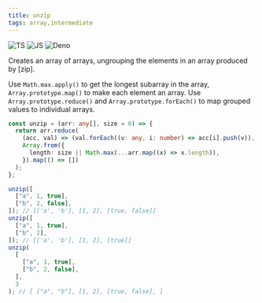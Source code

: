 ```yaml
---
title: unzip
tags: array,intermediate
---
```


![TS](https://img.shields.io/badge/supports-typescript-blue.svg?style=flat-square)
![JS](https://img.shields.io/badge/supports-javascript-yellow.svg?style=flat-square)
![Deno](https://img.shields.io/badge/supports-deno-green.svg?style=flat-square)

Creates an array of arrays, ungrouping the elements in an array produced by [zip].

Use `Math.max.apply()` to get the longest subarray in the array, `Array.prototype.map()` to make each element an array.
Use `Array.prototype.reduce()` and `Array.prototype.forEach()` to map grouped values to individual arrays.

```ts title="typescript"
const unzip = (arr: any[], size = 0) => {
  return arr.reduce(
    (acc, val) => (val.forEach((v: any, i: number) => acc[i].push(v)), acc),
    Array.from({
      length: size || Math.max(...arr.map((x) => x.length)),
    }).map(() => [])
  );
};
```

```ts title="typescript"
unzip([
  ["a", 1, true],
  ["b", 2, false],
]); // [['a', 'b'], [1, 2], [true, false]]
unzip([
  ["a", 1, true],
  ["b", 2],
]); // [['a', 'b'], [1, 2], [true]]
unzip(
  [
    ["a", 1, true],
    ["b", 2, false],
  ],
  3
); // [ ["a", "b"], [1, 2], [true, false], ]
```
